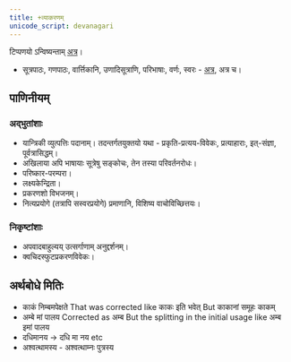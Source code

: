 ```yaml
---
title: +व्याकरणम्
unicode_script: devanagari
---
```


टिप्पणयो ऽन्विष्यन्ताम् [अत्र](https://docs.google.com/spreadsheets/d/1YTU1e2CIeUXqsu06z_pfugpt3lkMeXeZLbLauOtksCQ/edit#gid=1755855185)।
- सूत्रपाठः, गणपाठः, वार्त्तिकानि, उणादिसूत्राणि, परिभाषाः, वर्णः, स्वरः - [अत्र](https://docs.google.com/spreadsheets/d/1208pyOsYiZlS5fmm8tYEq2qbCzqWgPnMYNUf1-1uRJM/edit#gid=0), अत्र च। 

## पाणिनीयम्
### अद्भुतांशाः
- यान्त्रिकी व्युत्पत्तिः पदानाम्। तदन्तर्गतयुक्तयो यथा - प्रकृति-प्रत्यय-विवेकः, प्रत्याहाराः, इत्-संज्ञा, पूर्वत्रासिद्धम्।
- अखिलाया अपि भाषायाः सूत्रेषु सङ्कोचः, तेन तस्या परिवर्तनरोधः। 
- परिष्कार-परम्परा। 
- लक्ष्यकेन्द्रिता।
- प्रकरणशो विभजनम्। 
- नित्यप्रयोगे (तत्रापि सस्वरप्रयोगे) प्रमाणानि, विशिष्य वाचोविच्छित्तयः।

### निकृष्टांशाः
- अपवादबाहुल्यय् उत्सर्गाणाम् अनुद्दर्शनम्। 
- क्वचिदस्फुटप्रकरणविवेकः।

## अर्थबोधे मितिः
- काकं निम्बमपेक्षते  That was corrected like काकः इति भवेत्  But काकानां समूहः काकम्
- अम्बे मां पालय  Corrected as अम्ब But the splitting in the initial usage like अम्ब इमां पालय 
- दधिमानय -> दधि मा नय etc
- अश्वत्थामस्य - अश्वत्थाम्नः पुत्रस्य